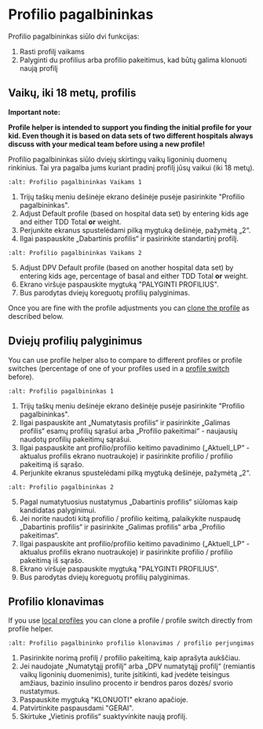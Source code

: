 # Profilio pagalbininkas

Profilio pagalbininkas siūlo dvi funkcijas:

1. Rasti profilį vaikams
2. Palyginti du profilius arba profilio pakeitimus, kad būtų galima klonuoti naują profilį

## Vaikų, iki 18 metų, profilis

**Important note:**

**Profile helper is intended to support you finding the initial profile for your kid. Even though it is based on data sets of two different hospitals always discuss with your medical team before using a new profile!**

Profilio pagalbininkas siūlo dviejų skirtingų vaikų ligoninių duomenų rinkinius. Tai yra pagalba jums kuriant pradinį profilį jūsų vaikui (iki 18 metų).

```{image} ../images/ProfileHelperKids1.png
:alt: Profilio pagalbininkas Vaikams 1
```

1. Trijų taškų meniu dešinėje ekrano dešinėje pusėje pasirinkite "Profilio pagalbininkas".
2. Adjust Default profile (based on hospital data set) by entering kids age and either TDD Total **or** weight.
3. Perjunkite ekranus spustelėdami pilką mygtuką dešinėje, pažymėtą „2“.
4. Ilgai paspauskite „Dabartinis profilis“ ir pasirinkite standartinį profilį.

```{image} ../images/ProfileHelperKids2.png
:alt: Profilio pagalbininkas Vaikams 2
```

5. Adjust DPV Default profile (based on another hospital data set) by entering kids age, percentage of basal and either TDD Total **or** weight.
6. Ekrano viršuje paspauskite mygtuką "PALYGINTI PROFILIUS".
7. Bus parodytas dviejų koreguotų profilių palyginimas.

Once you are fine with the profile adjustments you can [clone the profile](../Configuration/profilehelper.md#clone-profile) as described below.

## Dviejų profilių palyginimus

You can use profile helper also to compare to different profiles or profile switches (percentage of one of your profiles used in a [profile switch](../Usage/Profiles.md) before).

```{image} ../images/ProfileHelper1.png
:alt: Profilio pagalbininkas 1
```

1. Trijų taškų meniu dešinėje ekrano dešinėje pusėje pasirinkite "Profilio pagalbininkas".
2. Ilgai paspauskite ant „Numatytasis profilis“ ir pasirinkite „Galimas profilis“ esamų profilių sąrašui arba „Profilio pakeitimai“ - naujausių naudotų profilių pakeitimų sąrašui.
3. Ilgai paspauskite ant profilio/profilio keitimo pavadinimo („Aktuell_LP“ - aktualus profilis ekrano nuotraukoje) ir pasirinkite profilio / profilio pakeitimą iš sąrašo.
4. Perjunkite ekranus spustelėdami pilką mygtuką dešinėje, pažymėtą „2“.

```{image} ../images/ProfileHelper2.png
:alt: Profilio pagalbininkas 2
```

5. Pagal numatytuosius nustatymus „Dabartinis profilis“ siūlomas kaip kandidatas palyginimui.
6. Jei norite naudoti kitą profilio / profilio keitimą, palaikykite nuspaudę „Dabartinis profilis“ ir pasirinkite „Galimas profilis“ arba „Profilio pakeitimas“.
7. Ilgai paspauskite ant profilio/profilio keitimo pavadinimo („Aktuell_LP“ - aktualus profilis ekrano nuotraukoje) ir pasirinkite profilio / profilio pakeitimą iš sąrašo.
8. Ekrano viršuje paspauskite mygtuką "PALYGINTI PROFILIUS".
9. Bus parodytas dviejų koreguotų profilių palyginimas.

## Profilio klonavimas

If you use [local profiles](../Configuration/Config-Builder.md#local-profile) you can clone a profile / profile switch directly from profile helper.

```{image} ../images/ProfileHelperClone.png
:alt: Profilio pagalbininko profilio klonavimas / profilio perjungimas
```

1. Pasirinkite norimą profilį / profilio pakeitimą, kaip aprašyta aukščiau.
2. Jei naudojate „Numatytąjį profilį“ arba „DPV numatytąjį profilį“ (remiantis vaikų ligoninių duomenimis), turite įsitikinti, kad įvedėte teisingus amžiaus, bazinio insulino procento ir bendros paros dozės/ svorio nustatymus.
3. Paspauskite mygtuką "KLONUOTI" ekrano apačioje.
4. Patvirtinkite paspausdami "GERAI".
5. Skirtuke „Vietinis profilis“ suaktyvinkite naują profilį.
